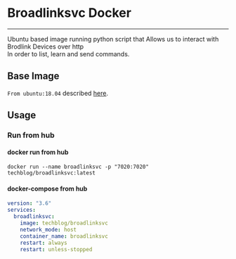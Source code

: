 # Broadlinksvc Docker
__________________________________________

Ubuntu based image running python script that Allows us to interact with Brodlink Devices over http <br/>
In order to list, learn and send commands.

## Base Image
`From ubuntu:18.04` described [here](https://hub.docker.com/_/ubuntu).


## Usage
### Run from hub
#### docker run from hub
```text
docker run --name broadlinksvc -p "7020:7020" techblog/broadlinksvc:latest
```

#### docker-compose from hub
```yaml
version: "3.6"
services:
  broadlinksvc:
    image: techblog/broadlinksvc
    network_mode: host
    container_name: broadlinksvc
    restart: always
    restart: unless-stopped

```




